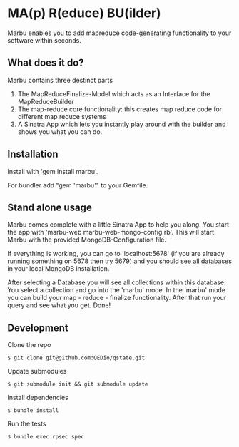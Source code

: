 MA(p) R(educe) BU(ilder)
========================

Marbu enables you to add mapreduce code-generating functionality to your software within seconds.

What does it do?
----------------

Marbu contains three destinct parts

1. The MapReduceFinalize-Model which acts as an Interface for the MapReduceBuilder
2. The map-reduce core functionality: this creates map reduce code for different map reduce systems
3. A Sinatra App which lets you instantly play around with the builder and shows you what you can do.

Installation
-----------------
Install with 'gem install marbu'.

For bundler add "gem 'marbu'" to your Gemfile.

Stand alone usage
-----------------

Marbu comes complete with a little Sinatra App to help you along. You start the app with 'marbu-web marbu-web-mongo-config.rb'.
This will start Marbu with the provided MongoDB-Configuration file.

If everything is working, you can go to 'localhost:5678' (if you are already running something on 5678 then try 5679) and
you should see all databases in your local MongoDB installation.

After selecting a Database you will see all collections within this database. You select a collection and go into the 'marbu' mode.
In the 'marbu' mode you can build your map - reduce - finalize functionality. After that run your query and see what you get. Done!


## Development

Clone the repo

    $ git clone git@github.com:QEDio/qstate.git

Update submodules

    $ git submodule init && git submodule update

Install dependencies

    $ bundle install

Run the tests

    $ bundle exec rpsec spec
